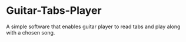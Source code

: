 # Guitar-Tabs-Player
A simple software that enables guitar player to read tabs and play along with a chosen song. 
